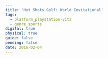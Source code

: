 ```yaml
---
title: 'Hot Shots Golf: World Invitational'
tags:
  - platform_playstation-vita
  - genre_sports
digital: true
physical: true
guide: false
pending: false
date: 2016-02-04
---
```


